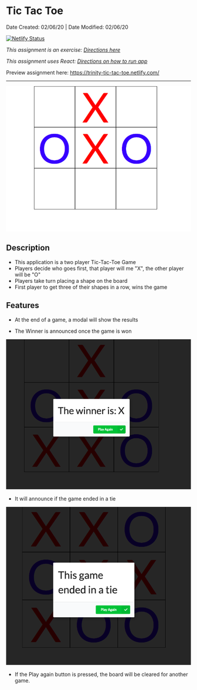 # Tic Tac Toe

Date Created: 02/06/20 | Date Modified: 02/06/20

[![Netlify Status](https://api.netlify.com/api/v1/badges/c3fa354e-f5ae-45ba-8472-6378c3702558/deploy-status)](https://app.netlify.com/sites/trinity-tic-tac-toe/deploys)

*This assignment is an exercise: [Directions here](directions.md)*

*This assignment uses React: [Directions on how to run app](directions.md)*

Preview assignment here: https://trinity-tic-tac-toe.netlify.com/

***
![](screenshot.png)
## Description
- This application is a two player Tic-Tac-Toe Game
- Players decide who goes first, that player will me "X", the other player will be "O"
- Players take turn placing a shape on the board
- First player to get three of their shapes in a row, wins the game



## Features
- At the end of a game, a modal will show the results

- The Winner is announced once the game is won

![](winner.png)

- It will announce if the game ended in a tie

![](tie.png)

- If the Play again button is pressed, the board will be cleared for another game. 


